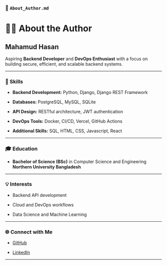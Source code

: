 ### 📄 `About_Author.md`

# 👨‍💻 About the Author

## Mahamud Hasan

Aspiring **Backend Developer** and **DevOps Enthusiast** with a focus on building secure, efficient, and scalable backend systems.

---

### 🧠 Skills

-   **Backend Development:** Python, Django, Django REST Framework
    
-   **Databases:** PostgreSQL, MySQL, SQLite
    
-   **API Design:** RESTful architecture, JWT authentication
    
-   **DevOps Tools:** Docker, CI/CD, Vercel, GitHub Actions
    
-   **Additional Skills:** SQL, HTML, CSS, Javascript, React
    

---

### 🎓 Education

-   **Bachelor of Science (BSc)** in Computer Science and Engineering  
    **Northern University Bangladesh**
    

---

### 💡 Interests

-   Backend API development
    
-   Cloud and DevOps workflows
    
-   Data Science and Machine Learning
    

---

### 🌐 Connect with Me

-   [GitHub](https://github.com/Mahmud-Hasan2024)
    
-   [LinkedIn](https://www.linkedin.com/in/mahmud-hasan-2a19892a6/)
    

---